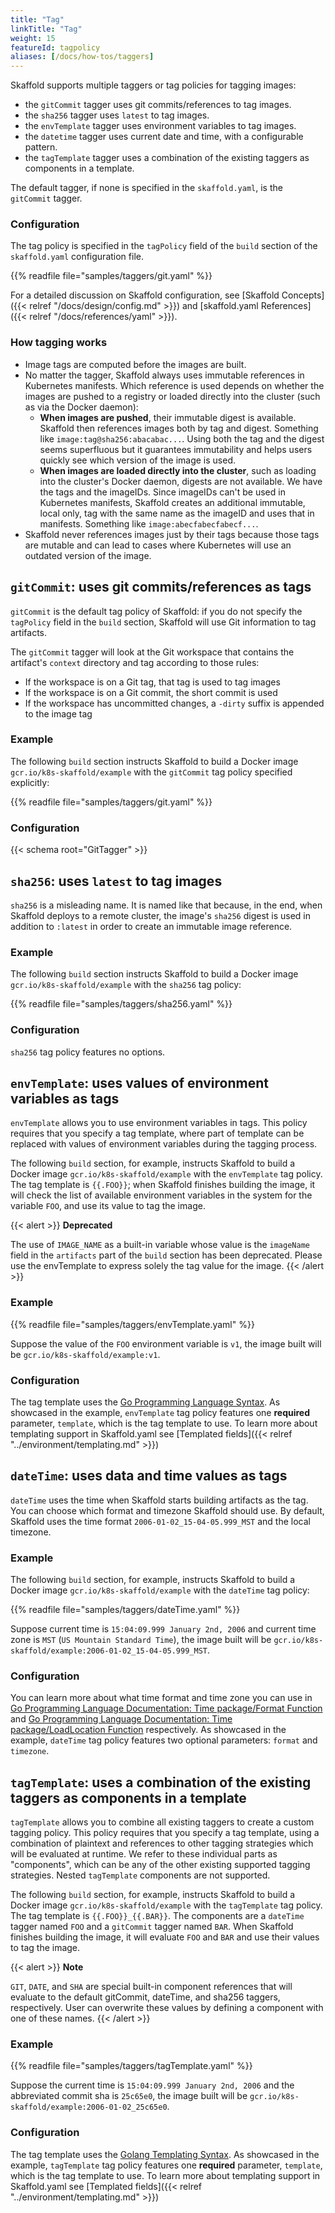 ```yaml
---
title: "Tag"
linkTitle: "Tag"
weight: 15
featureId: tagpolicy
aliases: [/docs/how-tos/taggers]
---
```


Skaffold supports multiple taggers or tag policies for tagging images:

 + the `gitCommit` tagger uses git commits/references to tag images.
 + the `sha256` tagger uses `latest` to tag images.
 + the `envTemplate` tagger uses environment variables to tag images.
 + the `datetime` tagger uses current date and time, with a configurable pattern.
 + the `tagTemplate` tagger uses a combination of the existing taggers as components in a template.

The default tagger, if none is specified in the `skaffold.yaml`, is the `gitCommit` tagger.

### Configuration

The tag policy is specified in the `tagPolicy` field of the `build` section
of the `skaffold.yaml` configuration file.

{{% readfile file="samples/taggers/git.yaml" %}}

For a detailed discussion on Skaffold configuration, see
[Skaffold Concepts]({{< relref "/docs/design/config.md" >}}) and
[skaffold.yaml References]({{< relref "/docs/references/yaml" >}}).

### How tagging works

 + Image tags are computed before the images are built.
 + No matter the tagger, Skaffold always uses immutable references in Kubernetes manifests.
   Which reference is used depends on whether the images are pushed to a registry or loaded directly into the cluster (such as via the Docker daemon):
     + **When images are pushed**, their immutable digest is available. Skaffold then references
       images both by tag and digest. Something like `image:tag@sha256:abacabac...`.
       Using both the tag and the digest seems superfluous but it guarantees immutability
       and helps users quickly see which version of the image is used.
     + **When images are loaded directly into the cluster**, such as loading into the cluster's Docker daemon, digests are not available. We have the tags and the
       imageIDs. Since imageIDs can't be used in Kubernetes manifests, Skaffold creates
       an additional immutable, local only, tag with the same name as the imageID and uses that in manifests.
       Something like `image:abecfabecfabecf...`.
 + Skaffold never references images just by their tags because those tags are mutable and
   can lead to cases where Kubernetes will use an outdated version of the image.

## `gitCommit`: uses git commits/references as tags

`gitCommit` is the default tag policy of Skaffold: if you do not specify the
`tagPolicy` field in the `build` section, Skaffold will use Git information
to tag artifacts.

The `gitCommit` tagger will look at the Git workspace that contains
the artifact's `context` directory and tag according to those rules:

 + If the workspace is on a Git tag, that tag is used to tag images
 + If the workspace is on a Git commit, the short commit is used
 + If the workspace has uncommitted changes, a `-dirty` suffix is appended to the image tag

### Example

The following `build` section instructs Skaffold to build a
Docker image `gcr.io/k8s-skaffold/example` with the `gitCommit` tag policy
specified explicitly:

{{% readfile file="samples/taggers/git.yaml" %}}

### Configuration

{{< schema root="GitTagger" >}}

## `sha256`: uses `latest` to tag images

`sha256` is a misleading name. It is named like that because, in the end, when Skaffold
deploys to a remote cluster, the image's `sha256` digest is used in addition to `:latest`
in order to create an immutable image reference.

### Example

The following `build` section instructs Skaffold to build a
Docker image `gcr.io/k8s-skaffold/example` with the `sha256` tag policy:

{{% readfile file="samples/taggers/sha256.yaml" %}}

### Configuration

`sha256` tag policy features no options.

## `envTemplate`: uses values of environment variables as tags

`envTemplate` allows you to use environment variables in tags. This
policy requires that you specify a tag template, where part of template
can be replaced with values of environment variables during the tagging
process.

The following `build` section, for example, instructs Skaffold to build a
Docker image `gcr.io/k8s-skaffold/example` with the `envTemplate`
tag policy. The tag template is `{{.FOO}}`; when Skaffold
finishes building the image, it will check the list of available environment
variables in the system for the variable `FOO`, and use its value to tag the
image.

{{< alert >}}
<b>Deprecated</b><br>

The use of `IMAGE_NAME` as a built-in variable whose value is the `imageName` field in the `artifacts` part of the `build` section has been deprecated. Please use the envTemplate to express solely the tag value for the image.
{{< /alert >}}

### Example

{{% readfile file="samples/taggers/envTemplate.yaml" %}}

Suppose the value of the `FOO` environment variable is `v1`, the image built
will be `gcr.io/k8s-skaffold/example:v1`.

### Configuration

The tag template uses the [Go Programming Language Syntax](https://golang.org/pkg/text/template/).
As showcased in the example, `envTemplate` tag policy features one
**required** parameter, `template`, which is the tag template to use. To learn more about templating support in Skaffold.yaml see [Templated fields]({{< relref "../environment/templating.md" >}})

## `dateTime`: uses data and time values as tags

`dateTime` uses the time when Skaffold starts building artifacts as the
tag. You can choose which format and timezone Skaffold should use. By default,
Skaffold uses the time format `2006-01-02_15-04-05.999_MST` and the local
timezone.

### Example

The following `build` section, for example, instructs Skaffold to build a Docker
image `gcr.io/k8s-skaffold/example` with the `dateTime`
tag policy:

{{% readfile file="samples/taggers/dateTime.yaml" %}}

Suppose current time is `15:04:09.999 January 2nd, 2006` and current time zone
is `MST` (`US Mountain Standard Time`), the image built will
be `gcr.io/k8s-skaffold/example:2006-01-02_15-04-05.999_MST`.

### Configuration

You can learn more about what time format and time zone you can use in
[Go Programming Language Documentation: Time package/Format Function](https://golang.org/pkg/time#Time.Format) and
[Go Programming Language Documentation: Time package/LoadLocation Function](https://golang.org/pkg/time#LoadLocation) respectively. As showcased in the
example, `dateTime`
tag policy features two optional parameters: `format` and `timezone`.

## `tagTemplate`: uses a combination of the existing taggers as components in a template

`tagTemplate` allows you to combine all existing taggers to create a custom tagging policy.
This policy requires that you specify a tag template,
using a combination of plaintext and references to other tagging strategies which will be evaluated at runtime.
We refer to these individual parts as "components", which can be
any of the other existing supported tagging strategies. Nested `tagTemplate` components are not supported.

The following `build` section, for example, instructs Skaffold to build a Docker image
`gcr.io/k8s-skaffold/example` with the `tagTemplate` tag policy.
The tag template is `{{.FOO}}_{{.BAR}}`. The components are a `dateTime` tagger
named `FOO` and a `gitCommit` tagger named `BAR`. When Skaffold finishes building the image,
it will evaluate `FOO` and `BAR` and use their values to tag the image.

{{< alert >}}
<b>Note</b><br>

`GIT`, `DATE`, and `SHA` are special built-in component references that will evaluate to the default gitCommit, dateTime, and sha256 taggers, respectively.
User can overwrite these values by defining a component with one of these names.
{{< /alert >}}

### Example

{{% readfile file="samples/taggers/tagTemplate.yaml" %}}

Suppose the current time is `15:04:09.999 January 2nd, 2006` and the abbreviated commit sha is `25c65e0`, the image built will be `gcr.io/k8s-skaffold/example:2006-01-02_25c65e0`.

### Configuration

The tag template uses the [Golang Templating Syntax](https://golang.org/pkg/text/template/).
As showcased in the example, `tagTemplate` tag policy features one
**required** parameter, `template`, which is the tag template to use. To learn more about templating support in Skaffold.yaml see [Templated fields]({{< relref "../environment/templating.md" >}})
